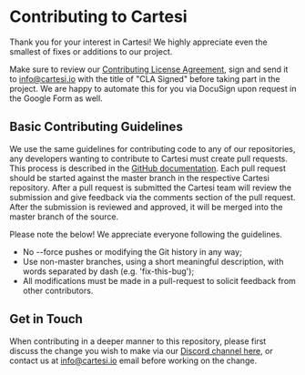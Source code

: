 # Contributing to Cartesi

Thank you for your interest in Cartesi! We highly appreciate even the smallest of fixes or additions to our project.

Make sure to review our [Contributing License Agreement](https://forms.gle/k3E9ZNkZY6Vy3mkK9), 
sign and send it to info@cartesi.io with the title of "CLA Signed" before taking part in the project. We are happy to automate 
this for you via DocuSign upon request in the Google Form as well.

## Basic Contributing Guidelines

We use the same guidelines for contributing code to any of our repositories, any developers wanting to contribute to Cartesi must create pull requests. This process is described in the [GitHub documentation](https://help.github.com/en/articles/creating-a-pull-request). Each pull request should be started against the master branch in the respective Cartesi repository. After a pull request is submitted the Cartesi team will review the submission and give feedback via the comments section of the pull request. After the submission is reviewed and approved, it will be merged into the master branch of the source. 

Please note the below! We appreciate everyone following the guidelines.

* No --force pushes or modifying the Git history in any way;
* Use non-master branches, using a short meaningful description, with words separated by dash (e.g. 'fix-this-bug');
* All modifications must be made in a pull-request to solicit feedback from other contributors.

## Get in Touch

When contributing in a deeper manner to this repository, please first discuss the change you wish to make via our 
[Discord channel here](https://discord.gg/Pt2NrnS), or contact us at info@cartesi.io email before working on the change.